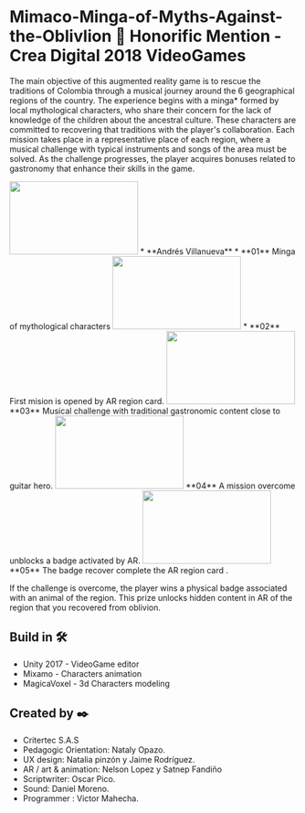 # Mimaco-Minga-of-Myths-Against-the-Oblivlion  🥇 Honorific Mention - Crea Digital 2018 VideoGames

The main objective of this augmented reality game is to rescue the traditions of Colombia through a musical journey around the 6 geographical regions of the country. The experience begins with a minga* formed by local mythological characters, who share their concern for the lack of knowledge of the children about the ancestral culture. These characters are committed to recovering that traditions with the player's collaboration. Each mission takes place in a representative place of each region, where a musical challenge with typical instruments and songs of the area must be solved. As the challenge progresses, the player acquires bonuses related to gastronomy that enhance their skills in the game.

<image src="https://media.githubusercontent.com/media/vicjomaa/Mimaco-Minga-of-Myths-Against-the-Oblivion/master/images/mim1.png" height="128" width="225">
 * **Andrés Villanueva**
* **01**  Minga of mythological characters
<image src="https://media.githubusercontent.com/media/vicjomaa/Mimaco-Minga-of-Myths-Against-the-Oblivion/master/images/mim2.png" height="128" width="225">
* **02**  First mision is opened by AR region card.
<image src="https://media.githubusercontent.com/media/vicjomaa/Mimaco-Minga-of-Myths-Against-the-Oblivion/master/images/mim3.png"height="128" width="225" >
  **03**  Musical challenge with traditional gastronomic content close to guitar hero.
<image src="https://media.githubusercontent.com/media/vicjomaa/Mimaco-Minga-of-Myths-Against-the-Oblivion/master/images/mim4.png" height="128" width="225">
  **04**  A mission overcome unblocks a badge activated by AR.
<image src="https://media.githubusercontent.com/media/vicjomaa/Mimaco-Minga-of-Myths-Against-the-Oblivion/master/images/mim5.png" height="128" width="225">
  **05**  The badge recover complete the AR region card .

If the challenge is overcome, the player wins a physical badge associated with an animal of the  region. This prize unlocks hidden content in AR of
the region that you recovered from oblivion.

## Build in 🛠️
* Unity 2017  - VideoGame editor
* Mixamo - Characters animation
* MagicaVoxel - 3d Characters modeling



## Created by ✒️
* Critertec S.A.S
* Pedagogic Orientation: Nataly Opazo.
* UX design: Natalia pinzón y Jaime Rodríguez.
* AR / art & animation: Nelson Lopez y Satnep Fandiño
* Scriptwriter: Oscar Pico.
* Sound: Daniel Moreno.
* Programmer : Victor Mahecha.

